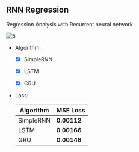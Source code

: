 ## RNN Regression

Regression Analysis with Recurrent neural network

![5](https://user-images.githubusercontent.com/88143329/173905847-8153d464-f97b-4305-96b4-078a024fb183.png)

  - Algorithm:

    - [x] SimpleRNN
    - [x] LSTM
    - [x] GRU


  - Loss:

    Algorithm | MSE Loss |
    ------------- | ------------- |
    SimpleRNN | **0.00112** |
    LSTM | **0.00166** |
    GRU | **0.00146** |

